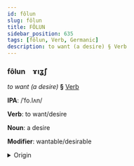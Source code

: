 ```yaml
---
id: fôlun
slug: fôlun
title: FÔLUN
sidebar_position: 635
tags: [fôlun, Verb, Germanic]
description: to want (a desire) § Verb
---
```


### fôlun&emsp;<span kind="abugida">ɤıʓ̃ʃ</span>

*to want (a desire)* **§** [Verb](../../tags/Verb)

**IPA**: /ˈfo.lʌn/

**Verb**: to want/desire

**Noun**: a desire

**Modifier**: wantable/desirable

<details>
    <summary>Origin</summary>
    German wollen /ˈvɔlən/<br/>
    <em>Germanic Language Family</em>
</details>